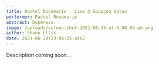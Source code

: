 ```yaml
---
title: Rachel Rosemarie - Live @ Soupçon Salon
performer: Rachel Rosemarie
abstract: Dopeness.
image: /uploads/screen-shot-2021-06-15-at-4.08.05-pm.png
author: Shaun Ellis
date: 2021-06-28T23:00:25.446Z
---
```

Description coming soon... 